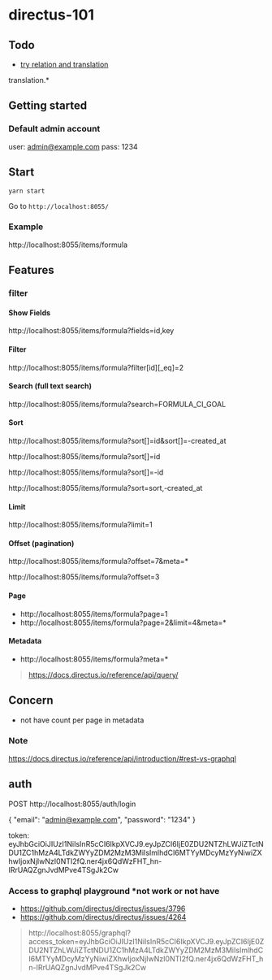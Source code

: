 # directus-101

## Todo

* [try relation and translation](https://docs.directus.io/concepts/translations/#schema-translations)

translation.*

## Getting started

### Default admin account

user: admin@example.com
pass: 1234

## Start

`yarn start`

Go to `http://localhost:8055/`

### Example

http://localhost:8055/items/formula

## Features

### filter

#### Show Fields

http://localhost:8055/items/formula?fields=id,key

#### Filter

http://localhost:8055/items/formula?filter[id][_eq]=2

#### Search (full text search)

http://localhost:8055/items/formula?search=FORMULA_CI_GOAL

#### Sort

http://localhost:8055/items/formula?sort[]=id&sort[]=-created_at

http://localhost:8055/items/formula?sort[]=id

http://localhost:8055/items/formula?sort[]=-id

http://localhost:8055/items/formula?sort=sort,-created_at

#### Limit

http://localhost:8055/items/formula?limit=1

#### Offset (pagination)

http://localhost:8055/items/formula?offset=7&meta=*

http://localhost:8055/items/formula?offset=3

#### Page

* http://localhost:8055/items/formula?page=1
* http://localhost:8055/items/formula?page=2&limit=4&meta=*

#### Metadata

* http://localhost:8055/items/formula?meta=*

> https://docs.directus.io/reference/api/query/

## Concern

* not have count per page in metadata

### Note

https://docs.directus.io/reference/api/introduction/#rest-vs-graphql

## auth

POST http://localhost:8055/auth/login

{
	"email": "admin@example.com",
	"password": "1234"
}

token: eyJhbGciOiJIUzI1NiIsInR5cCI6IkpXVCJ9.eyJpZCI6IjE0ZDU2NTZhLWJiZTctNDU1ZC1hMzA4LTdkZWYyZDM2MzM3MiIsImlhdCI6MTYyMDcyMzYyNiwiZXhwIjoxNjIwNzI0NTI2fQ.ner4jx6QdWzFHT_hn-IRrUAQZgnJvdMPve4TSgJk2Cw

### Access to graphql playground *not work or not have
* https://github.com/directus/directus/issues/3796
* https://github.com/directus/directus/issues/4264

> http://localhost:8055/graphql?access_token=eyJhbGciOiJIUzI1NiIsInR5cCI6IkpXVCJ9.eyJpZCI6IjE0ZDU2NTZhLWJiZTctNDU1ZC1hMzA4LTdkZWYyZDM2MzM3MiIsImlhdCI6MTYyMDcyMzYyNiwiZXhwIjoxNjIwNzI0NTI2fQ.ner4jx6QdWzFHT_hn-IRrUAQZgnJvdMPve4TSgJk2Cw
